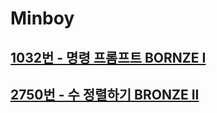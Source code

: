# Minboy
## [1032번 - 명령 프롬프트 BORNZE I](https://www.acmicpc.net/problem/1032)
## [2750번 - 수 정렬하기 BRONZE II](https://www.acmicpc.net/problem/2750)